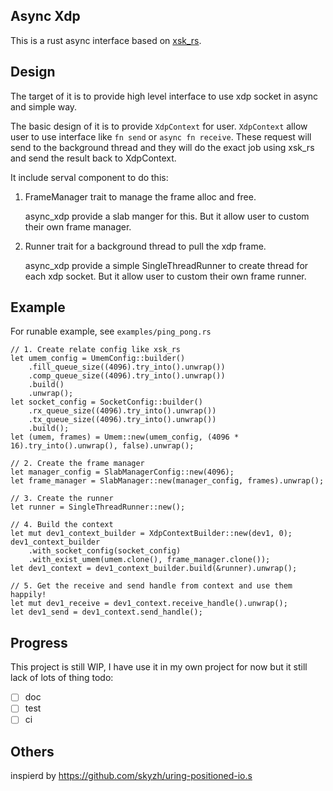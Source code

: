 ## Async Xdp

This is a rust async interface based on [xsk_rs](https://docs.rs/xsk-rs). 

## Design

The target of it is to provide high level interface to use xdp socket in async and simple way. 

The basic design of it is to provide `XdpContext` for user. `XdpContext` allow user to use interface like `fn send` or `async fn receive`. These request will send to the background thread and they will do the exact job using xsk_rs and send the result back to XdpContext.

It include serval component to do this: 
1. FrameManager trait to manage the frame alloc and free. 
    
    async_xdp provide a slab manger for this. But it allow user to custom their own frame manager.
2. Runner trait for a background thread to pull the xdp frame. 
    
    async_xdp provide a simple SingleThreadRunner to create thread for each xdp socket. But it allow user to custom their own frame runner. 

## Example
For runable example, see `examples/ping_pong.rs`

```
// 1. Create relate config like xsk_rs
let umem_config = UmemConfig::builder()
    .fill_queue_size((4096).try_into().unwrap())
    .comp_queue_size((4096).try_into().unwrap())
    .build()
    .unwrap();
let socket_config = SocketConfig::builder()
    .rx_queue_size((4096).try_into().unwrap())
    .tx_queue_size((4096).try_into().unwrap())
    .build();
let (umem, frames) = Umem::new(umem_config, (4096 * 16).try_into().unwrap(), false).unwrap();

// 2. Create the frame manager 
let manager_config = SlabManagerConfig::new(4096);
let frame_manager = SlabManager::new(manager_config, frames).unwrap();

// 3. Create the runner 
let runner = SingleThreadRunner::new();

// 4. Build the context
let mut dev1_context_builder = XdpContextBuilder::new(dev1, 0);
dev1_context_builder
    .with_socket_config(socket_config)
    .with_exist_umem(umem.clone(), frame_manager.clone());
let dev1_context = dev1_context_builder.build(&runner).unwrap();

// 5. Get the receive and send handle from context and use them happily!
let mut dev1_receive = dev1_context.receive_handle().unwrap();
let dev1_send = dev1_context.send_handle();
```

## Progress

This project is still WIP, I have use it in my own project for now but it still lack of lots of thing todo:
- [ ] doc
- [ ] test
- [ ] ci

## Others

inspierd by https://github.com/skyzh/uring-positioned-io.s